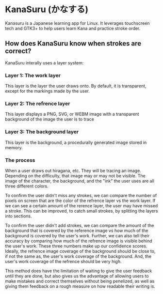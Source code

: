 # KanaSuru (かなする)
Kanasuru is a Japanese learning app for Linux. It leverages touchscreen tech and GTK3+ to help users learn Kana and practice stroke order.

## How does KanaSuru know when strokes are correct?
KanaSuru interally uses a layer system:

### Layer 1: The work layer
This layer is the layer the user draws onto. By default, it is transparent, except for the markings made by the user.

### Layer 2: The refrence layer
This layer displays a PNG, SVG, or WEBM image with a transparent background of the image the user is to trace

### Layer 3: The background layer
This layer is the background, a procedurally generated image stored in memory.

### The process
When a user draws out hiragana, etc. They will be tracing an image. Depending on the difficulty, that image may or may not be visible. The image of the character, the background, and the "ink" the user uses are all three different colors.

To confirm the user didn't miss any strokes, we can compare the number of pixels on screen that are the color of the refrence layer vs the work layer. If we can see a certain amount of the rerence layer, the user may have missed a stroke. This can be improved, to catch small strokes, by splitting the layers into sections.

To confirm the user didn't add strokes, we can compare the amount of the background that is covered by the reference image vs how much of the background is covered by the user's work. Further, we can also tell their accuracy by comparing how much of the refrence image is visible behind the user's work. These three numbers make up our confidence scores. Ideally, the refrence image coverage of the background should be close to, if not the same as, the user's work coverage of the background. And, the user's work coverage of the refrence should be very high.

This method does have the limitation of waiting to give the user feedback until they are done, but also gives us the advantage of allowing users to make mistakes and correct themselves without being penelized, as well as giving them feedback on a rough measure on how readable their writing is.
